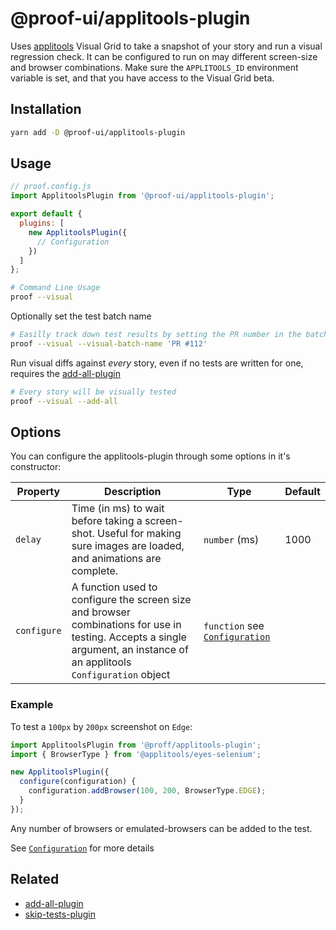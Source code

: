 # @proof-ui/applitools-plugin

Uses [applitools](https://applitools.com/) Visual Grid to take a snapshot of your story and run a visual regression check.
It can be configured to run on may different screen-size and browser combinations.
Make sure the `APPLITOOLS_ID` environment variable is set, and that you have access to the Visual Grid beta.

## Installation

```bash
yarn add -D @proof-ui/applitools-plugin
```

## Usage

```javascript
// proof.config.js
import ApplitoolsPlugin from '@proof-ui/applitools-plugin';

export default {
  plugins: [
    new ApplitoolsPlugin({
      // Configuration
    })
  ]
};
```

```bash
# Command Line Usage
proof --visual
```

Optionally set the test batch name

```bash
# Easilly track down test results by setting the PR number in the batch-name
proof --visual --visual-batch-name 'PR #112'
```

Run visual diffs against _every_ story, even if no tests are written for one, requires the [add-all-plugin](./add-all)

```bash
# Every story will be visually tested
proof --visual --add-all
```

## Options

You can configure the applitools-plugin through some options in it's constructor:

| Property    | Description                                                                                                                                                              | Type                                                                                                                               | Default |
| ----------- | ------------------------------------------------------------------------------------------------------------------------------------------------------------------------ | ---------------------------------------------------------------------------------------------------------------------------------- | ------- |
| `delay`     | Time (in ms) to wait before taking a screen-shot. Useful for making sure images are loaded, and animations are complete.                                                 | `number` (ms)                                                                                                                      | 1000    |
| `configure` | A function used to configure the screen size and browser combinations for use in testing. Accepts a single argument, an instance of an applitools `Configuration` object | `function` see [`Configuration`](https://applitools.com/docs/api/eyes-sdk/index-gen/class-configuration-selenium4-javascript.html) |         |

### Example

To test a `100px` by `200px` screenshot on `Edge`:

```javascript
import ApplitoolsPlugin from '@proff/applitools-plugin';
import { BrowserType } from '@applitools/eyes-selenium';

new ApplitoolsPlugin({
  configure(configuration) {
    configuration.addBrowser(100, 200, BrowserType.EDGE);
  }
});
```

Any number of browsers or emulated-browsers can be added to the test.

See [`Configuration`](https://applitools.com/docs/api/eyes-sdk/index-gen/class-configuration-selenium4-javascript.html) for more details

## Related

- [add-all-plugin](./add-all)
- [skip-tests-plugin](./skip-tests)